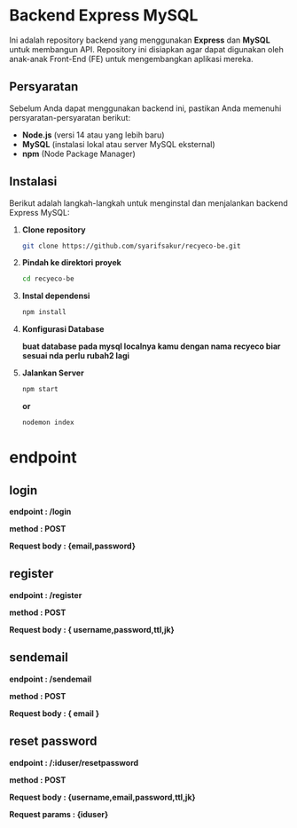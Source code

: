 # Backend Express MySQL

Ini adalah repository backend yang menggunakan **Express** dan **MySQL** untuk membangun API. Repository ini disiapkan agar dapat digunakan oleh anak-anak Front-End (FE) untuk mengembangkan aplikasi mereka.

## Persyaratan

Sebelum Anda dapat menggunakan backend ini, pastikan Anda memenuhi persyaratan-persyaratan berikut:

- **Node.js** (versi 14 atau yang lebih baru)
- **MySQL** (instalasi lokal atau server MySQL eksternal)
- **npm** (Node Package Manager)

## Instalasi

Berikut adalah langkah-langkah untuk menginstal dan menjalankan backend Express MySQL:

1. **Clone repository**

   ```bash
   git clone https://github.com/syarifsakur/recyeco-be.git

2. **Pindah ke direktori proyek**

    ```bash
    cd recyeco-be

3. **Instal dependensi**

    ```bash
    npm install

4. **Konfigurasi Database**

    **buat database pada mysql localnya kamu dengan nama **recyeco** biar sesuai nda perlu rubah2 lagi**



5. **Jalankan Server**

    ```bash
    npm start
    ```

    **or**

    ```
    nodemon index
    ```

# endpoint
## login
   **endpoint : /login**
   
   **method : POST**

   **Request body :    {email,password}**

   <!-- **Response :**
   ```json
   {
      "message:":"login berhasil",
      "id":"usernames.id",
      "token":"token"
   }
   ``` -->

## register
   **endpoint : /register**

   **method : POST**

   **Request body :    { username,password,ttl,jk}**

## sendemail
   **endpoint : /sendemail**

   **method : POST**

   **Request body :     { email }**

## reset password
    
   **endpoint : /:iduser/resetpassword**

   **method : POST**

   **Request body :    {username,email,password,ttl,jk}**

   **Request params : {iduser}**
